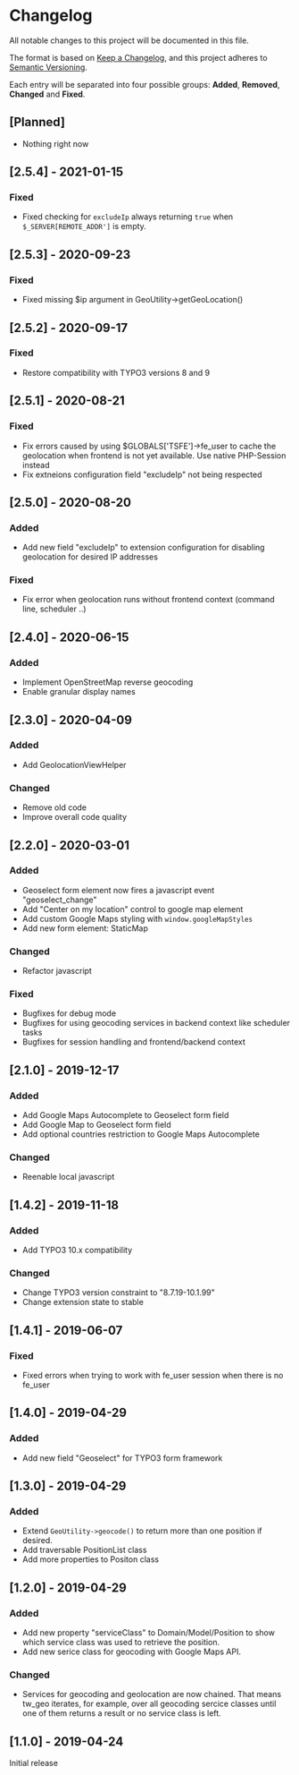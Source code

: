 # Changelog
All notable changes to this project will be documented in this file.

The format is based on [Keep a Changelog](https://keepachangelog.com/en/1.0.0/),
and this project adheres to [Semantic Versioning](https://semver.org/spec/v2.0.0.html).

Each entry will be separated into four possible groups: **Added**, **Removed**, **Changed** and **Fixed**.

## [Planned]
- Nothing right now

## [2.5.4] - 2021-01-15
### Fixed
- Fixed checking for `excludeIp` always returning `true` when  `$_SERVER[REMOTE_ADDR']` is empty.

## [2.5.3] - 2020-09-23
### Fixed
- Fixed missing $ip argument in GeoUtility->getGeoLocation()

## [2.5.2] - 2020-09-17
### Fixed
- Restore compatibility with TYPO3 versions 8 and 9

## [2.5.1] - 2020-08-21
### Fixed
- Fix errors caused by using $GLOBALS['TSFE']->fe_user to cache the geolocation when frontend is not yet available. Use native PHP-Session instead
- Fix extneions configuration field "excludeIp" not being respected 

## [2.5.0] - 2020-08-20
### Added
- Add new field "excludeIp" to extension configuration for disabling geolocation for desired IP addresses
### Fixed
- Fix error when geolocation runs without frontend context (command line, scheduler ..)


## [2.4.0] - 2020-06-15
### Added
- Implement OpenStreetMap reverse geocoding
- Enable granular display names

## [2.3.0] - 2020-04-09
### Added
- Add GeolocationViewHelper
### Changed
- Remove old code
- Improve overall code quality


## [2.2.0] - 2020-03-01
### Added
- Geoselect form element now fires a javascript event "geoselect_change"
- Add "Center on my location" control to google map element
- Add custom Google Maps styling with `window.googleMapStyles`
- Add new form element: StaticMap
### Changed
- Refactor javascript
### Fixed
- Bugfixes for debug mode
- Bugfixes for using geocoding services in backend context like scheduler tasks
- Bugfixes for session handling and frontend/backend context 

## [2.1.0] - 2019-12-17
### Added
- Add Google Maps Autocomplete to Geoselect form field
- Add Google Map to Geoselect form field
- Add optional countries restriction to Google Maps Autocomplete
### Changed
- Reenable local javascript

## [1.4.2] - 2019-11-18
### Added
- Add TYPO3 10.x compatibility
### Changed
- Change TYPO3 version constraint to "8.7.19-10.1.99"
- Change extension state to stable

## [1.4.1] - 2019-06-07
### Fixed
- Fixed errors when trying to work with fe_user session when there is no fe_user

## [1.4.0] - 2019-04-29
### Added
- Add new field "Geoselect" for TYPO3 form framework

## [1.3.0] - 2019-04-29
### Added
- Extend `GeoUtility->geocode()` to return more than one position if desired.
- Add traversable PositionList class
- Add more properties to Positon class

## [1.2.0] - 2019-04-29
### Added
- Add new property "serviceClass" to Domain/Model/Position to show which service class was used to retrieve the position.
- Add new serice class for geocoding with Google Maps API.
### Changed
- Services for geocoding and geolocation are now chained. That means tw_geo iterates, for example, over all geocoding sercice classes until one of them returns a result or no service class is left.  

## [1.1.0] - 2019-04-24
Initial release 
